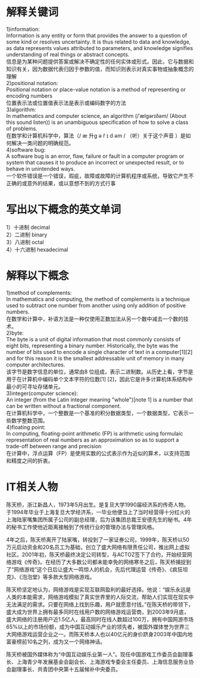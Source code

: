 # 解释关键词    
1)information:   
Information is any entity or form that provides the answer to a question of some kind or resolves uncertainty. It is thus related to data and knowledge, as data represents values attributed to parameters, and knowledge signifies understanding of real things or abstract concepts.    
信息是为某种问题提供答案或解决不确定性的任何实体或形式。因此，它与数据和知识有关，因为数据代表归因于参数的值，而知识则表示对真实事物或抽象概念的理解    
2)positional notation:    
Positional notation or place-value notation is a method of representing or encoding numbers     
位置表示法或位置值表示法是表示或编码数字的方法    
3)algorithm:    
In mathematics and computer science, an algorithm (/ˈælɡərɪðəm/ (About this sound listen)) is an unambiguous specification of how to solve a class of problems.     
在数学和计算机科学中，算法（/ æ 升ɡ ə ř ɪ d əm /  （听）关于这个声音 ）是如何解决一类问题的明确规范。   
4)software bug:    
A software bug is an error, flaw, failure or fault in a computer program or system that causes it to produce an incorrect or unexpected result, or to behave in unintended ways.    
一个软件错误是一个错误，瑕疵，故障或故障的计算机程序或系统，导致它产生不正确的或意外的结果，或以意想不到的方式行事    
# 写出以下概念的英文单词    
1）十进制 decimal   
2）二进制 binary  
3）八进制 octal  
4）十六进制 hexadecimal  
# 解释以下概念   
1)method of complements:   
In mathematics and computing, the method of complements is a technique used to subtract one number from another using only addition of positive numbers.     
在数学和计算中，补语方法是一种仅使用正数加法从另一个数中减去一个数的技术。    
2)byte:   
The byte is a unit of digital information that most commonly consists of eight bits, representing a binary number. Historically, the byte was the number of bits used to encode a single character of text in a computer[1][2] and for this reason it is the smallest addressable unit of memory in many computer architectures.    
该字节是数字信息的单位，通常由8 位组成，表示二进制数。从历史上看，字节是用于在计算机中编码单个文本字符的位数[1] [2]，因此它是许多计算机体系结构中最小的可寻址存储单元。    
3)integer(computer science):   
An integer (from the Latin integer meaning "whole")[note 1] is a number that can be written without a fractional component.    
在计算机科学中，一个整数是一个基准的积分数据类型，一个数据类型，它表示一些数学整数范围。   
4)floating point:    
In computing, floating-point arithmetic (FP) is arithmetic using formulaic representation of real numbers as an approximation so as to support a trade-off between range and precision    
在计算中，浮点运算（FP）是使用实数的公式表示作为近似的算术，以支持范围和精度之间的折衷。   

# IT相关人物   
陈天桥，浙江新昌人，1973年5月出生。是复旦大学1990届经济系的传奇人物。于1994年毕业于上海复旦大学经济系，一毕业他便当上了当时经营得十分红火的上海陆家嘴集团所属子公司的副总经理，后为该集团总裁王安德先生的秘书。4年的秘书工作使他近距离接触到了传统行业的管理办法与管理风格。 

4年之后，陈天桥离开了陆家嘴，转投到了一家证券公司，1999年，陈天桥以50万元启动资金和20名员工为基础，创立了盛大网络有限责任公司，推出网上虚拟社区。2001年初，陈天桥最终决定公司转型，与ACTOZ签下了合约，开始经营网络游戏《传奇》。在经历了大多数公司都未能幸免的网络寒冬之后，陈天桥捕捉到了“网络游戏”这个日后让盛大一鸣惊人的机会，先后代理运营《传奇》、《疯狂坦克》、《泡泡堂》等多款大型网络游戏。 

陈天桥坚定地认为，网络游戏是实现互联网盈利的最好选择。他说：“娱乐永远是人类的本能需求，网络游戏模拟了真实世界里的人际交流，帮助人们实现在现实中无法满足的需求。只要在网络上找到乐趣，用户就愿意付钱。”在陈天桥的带领下，盛大成为世界上拥有最多同时在线用户数的网络游戏运营商，到2003年9月底，盛大网络的注册用户近1.5亿人，最高同时在线人数超过100万，拥有中国网游市场65%以上的市场份额，成为中国互动娱乐产业的领先者，被国外媒体誉为世界三大网络游戏运营企业之一。而陈天桥本人也以40亿元的身价跻身2003年中国内地富豪榜前10名之列，成为又一个网络神话。 

陈天桥被国外媒体称为“中国互动娱乐业第一人”。现任中国游戏工作委员会副理事长、上海青少年发展基金会副会长、上海游戏专委会主任委员、上海信息服务业协会副理事长、共青团中央第十五届候补中央委员。    


